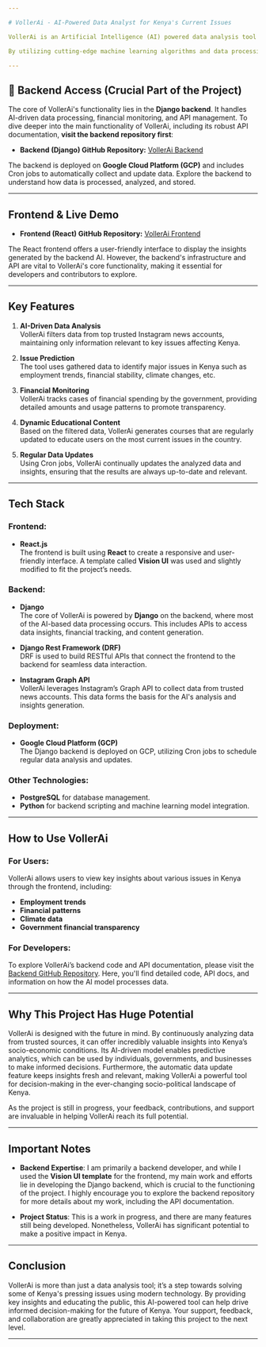 ```yaml
---

# VollerAi - AI-Powered Data Analyst for Kenya's Current Issues

VollerAi is an Artificial Intelligence (AI) powered data analysis tool that harnesses Instagram's Graph API to gather data from trusted news accounts in Kenya. The goal is to filter and analyze the data to focus on current issues affecting Kenya such as employment, financial trends, climate change, and other critical social-economic topics. 

By utilizing cutting-edge machine learning algorithms and data processing techniques, VollerAi helps identify key issues, predict trends, and provide actionable insights for individuals, policymakers, and organizations alike. The project also tracks financial usage by the Kenyan government and delivers educational courses based on the gathered data to help citizens stay informed about their country's most pressing issues.

---
```


## 🔑 **Backend Access (Crucial Part of the Project)**

The core of VollerAi's functionality lies in the **Django backend**. It handles AI-driven data processing, financial monitoring, and API management. To dive deeper into the main functionality of VollerAi, including its robust API documentation, **visit the backend repository first**:

- **Backend (Django) GitHub Repository:** [VollerAi Backend](https://github.com/philiptitus/VollerAPI)

The backend is deployed on **Google Cloud Platform (GCP)** and includes Cron jobs to automatically collect and update data. Explore the backend to understand how data is processed, analyzed, and stored.

---

## Frontend & Live Demo

- **Frontend (React) GitHub Repository:** [VollerAi Frontend](https://github.com/philiptitus/voller)

The React frontend offers a user-friendly interface to display the insights generated by the backend AI. However, the backend's infrastructure and API are vital to VollerAi's core functionality, making it essential for developers and contributors to explore.

---

## Key Features

1. **AI-Driven Data Analysis**  
   VollerAi filters data from top trusted Instagram news accounts, maintaining only information relevant to key issues affecting Kenya.

2. **Issue Prediction**  
   The tool uses gathered data to identify major issues in Kenya such as employment trends, financial stability, climate changes, etc.

3. **Financial Monitoring**  
   VollerAi tracks cases of financial spending by the government, providing detailed amounts and usage patterns to promote transparency.

4. **Dynamic Educational Content**  
   Based on the filtered data, VollerAi generates courses that are regularly updated to educate users on the most current issues in the country.

5. **Regular Data Updates**  
   Using Cron jobs, VollerAi continually updates the analyzed data and insights, ensuring that the results are always up-to-date and relevant.

---

## Tech Stack

### Frontend:
- **React.js**  
   The frontend is built using **React** to create a responsive and user-friendly interface. A template called **Vision UI** was used and slightly modified to fit the project’s needs.

### Backend:
- **Django**  
   The core of VollerAi is powered by **Django** on the backend, where most of the AI-based data processing occurs. This includes APIs to access data insights, financial tracking, and content generation.

- **Django Rest Framework (DRF)**  
   DRF is used to build RESTful APIs that connect the frontend to the backend for seamless data interaction.

- **Instagram Graph API**  
   VollerAi leverages Instagram’s Graph API to collect data from trusted news accounts. This data forms the basis for the AI's analysis and insights generation.

### Deployment:
- **Google Cloud Platform (GCP)**  
   The Django backend is deployed on GCP, utilizing Cron jobs to schedule regular data analysis and updates.

### Other Technologies:
- **PostgreSQL** for database management.
- **Python** for backend scripting and machine learning model integration.

---

## How to Use VollerAi

### For Users:
VollerAi allows users to view key insights about various issues in Kenya through the frontend, including:
- **Employment trends**
- **Financial patterns**
- **Climate data**  
- **Government financial transparency**

### For Developers:
To explore VollerAi’s backend code and API documentation, please visit the [Backend GitHub Repository](https://github.com/philiptitus/VollerAPI). Here, you'll find detailed code, API docs, and information on how the AI model processes data.

---

## Why This Project Has Huge Potential

VollerAi is designed with the future in mind. By continuously analyzing data from trusted sources, it can offer incredibly valuable insights into Kenya’s socio-economic conditions. Its AI-driven model enables predictive analytics, which can be used by individuals, governments, and businesses to make informed decisions. Furthermore, the automatic data update feature keeps insights fresh and relevant, making VollerAi a powerful tool for decision-making in the ever-changing socio-political landscape of Kenya.

As the project is still in progress, your feedback, contributions, and support are invaluable in helping VollerAi reach its full potential.

---

## Important Notes

- **Backend Expertise**: I am primarily a backend developer, and while I used the **Vision UI template** for the frontend, my main work and efforts lie in developing the Django backend, which is crucial to the functioning of the project. I highly encourage you to explore the backend repository for more details about my work, including the API documentation.
  
- **Project Status**: This is a work in progress, and there are many features still being developed. Nonetheless, VollerAi has significant potential to make a positive impact in Kenya.

---

## Conclusion

VollerAi is more than just a data analysis tool; it’s a step towards solving some of Kenya's pressing issues using modern technology. By providing key insights and educating the public, this AI-powered tool can help drive informed decision-making for the future of Kenya. Your support, feedback, and collaboration are greatly appreciated in taking this project to the next level.

--- 
